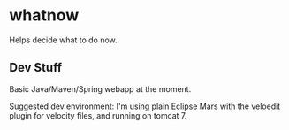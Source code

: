 # whatnow

Helps decide what to do now.

## Dev Stuff

Basic Java/Maven/Spring webapp at the moment.

Suggested dev environment: I'm using plain Eclipse Mars with the veloedit plugin for velocity files, and running on tomcat 7.
